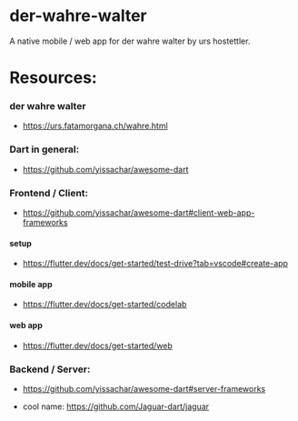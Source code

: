 # der-wahre-walter
A native mobile / web app for der wahre walter by urs hostettler.

# Resources:
### der wahre walter
- https://urs.fatamorgana.ch/wahre.html
### Dart in general:
- https://github.com/yissachar/awesome-dart

### Frontend / Client:
- https://github.com/yissachar/awesome-dart#client-web-app-frameworks
#### setup
- https://flutter.dev/docs/get-started/test-drive?tab=vscode#create-app
#### mobile app
- https://flutter.dev/docs/get-started/codelab
#### web app
- https://flutter.dev/docs/get-started/web

### Backend / Server:
- https://github.com/yissachar/awesome-dart#server-frameworks


- cool name: https://github.com/Jaguar-dart/jaguar
